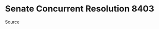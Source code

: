 # Senate Concurrent Resolution 8403

[Source](http://lawfilesext.leg.wa.gov/biennium/2021-22/Pdf/Bills/Senate%20Concurrent%20Resolutions/8403.pdf)